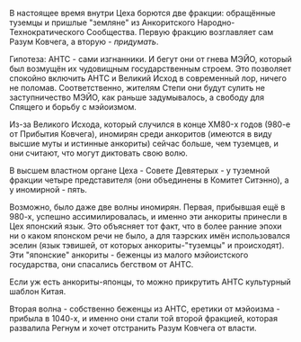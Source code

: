 В настоящее время внутри Цеха борются две фракции: обращённые туземцы и пришлые "земляне" из Анкоритского Народно-Технократического Сообщества. Первую фракцию возглавляет сам Разум Ковчега, а вторую - *придумать*.

Гипотеза: АНТС - сами изгнанники. И бегут они от гнева МЭЙО, который был возмущён их чудовищным государственным строем. Это позволяет спокойно включить АНТС и Великий Исход в современный лор, ничего не поломав.
  Соответственно, жителям Степи они будут сулить не заступничество МЭЙО, как раньше задумывалось, а свободу для Спящего и борьбу с мэйоизмом.

Из-за Великого Исхода, который случился в конце XM80-х годов (980-е от Прибытия Ковчега), иномирян среди анкоритов (имеются в виду высшие муты и истинные анкориты) сейчас больше, чем туземцев, и они считают, что могут диктовать свою волю.

В высшем властном органе Цеха - Совете Девятерых - у туземной фракции четыре представителя (они объединены в Комитет Ситэнно), а у иномирной - пять.

Возможно, было даже две волны иномирян. Первая, прибывшая ещё в 980-х, успешно ассимилировалась, и именно эти анкориты принесли в Цех японский язык. Это объясняет тот факт, что в более ранние эпохи ни о каком японском речи не было, а для таэрских имён использовался эселин (язык тэвишей, от которых анкориты-"туземцы" и происходят). Эти "японские" анкориты - беженцы из малого мэйоистского государства, они спасались бегством от АНТС.

Если уж есть анкориты-японцы, то можно прикрутить АНТС культурный шаблон Китая.

Вторая волна - собственно беженцы из АНТС, еретики от мэйоизма - прибыла в 1040-х, и именно они стали той второй фракцией, которая развалила Регнум и хочет отстранить Разум Ковчега от власти.
